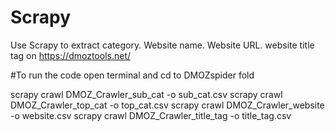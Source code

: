 # Scrapy
Use Scrapy to extract category. Website name. Website URL. website title tag on https://dmoztools.net/

#To run the code
open terminal and cd to DMOZspider fold

scrapy crawl DMOZ_Crawler_sub_cat -o sub_cat.csv
scrapy crawl DMOZ_Crawler_top_cat -o top_cat.csv
scrapy crawl DMOZ_Crawler_website -o website.csv
scrapy crawl DMOZ_Crawler_title_tag -o title_tag.csv
